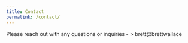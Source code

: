 ```yaml
---
title: Contact
permalink: /contact/
---
```

Please reach out with any questions or inquiries - > brett@brettwallace